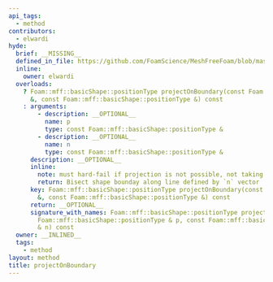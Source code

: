 ```yaml
---
api_tags:
  - method
contributors:
  - elwardi
hyde:
  brief: __MISSING__
  defined_in_file: https://github.com/FoamScience/MeshFreeFoam/blob/master/src/meshfree/https:/github.com/FoamScience/MeshFreeFoam/blob/master/src/meshfree/https:/github.com/FoamScience/MeshFreeFoam/blob/master/src/meshfree/https:/github.com/FoamScience/MeshFreeFoam/blob/master/src/meshfree/https:/github.com/FoamScience/MeshFreeFoam/blob/master/src/meshfree/https:/github.com/FoamScience/MeshFreeFoam/blob/master/src/meshfree/https:/github.com/FoamScience/MeshFreeFoam/blob/master/src/meshfree/https:/github.com/FoamScience/MeshFreeFoam/blob/master/src/meshfree/shapes/basicShape/basicShape.H
  inline:
    owner: elwardi
  overloads:
    ? Foam::mff::basicShape::positionType projectOnBoundary(const Foam::mff::basicShape::positionType
      &, const Foam::mff::basicShape::positionType &) const
    : arguments:
        - description: __OPTIONAL__
          name: p
          type: const Foam::mff::basicShape::positionType &
        - description: __OPTIONAL__
          name: n
          type: const Foam::mff::basicShape::positionType &
      description: __OPTIONAL__
      inline:
        note: must hard-fail if projection is not possible, not taking any chances
        return: Bisect shape bounday along line defined by `n` vector
      key: Foam::mff::basicShape::positionType projectOnBoundary(const Foam::mff::basicShape::positionType
        &, const Foam::mff::basicShape::positionType &) const
      return: __OPTIONAL__
      signature_with_names: Foam::mff::basicShape::positionType projectOnBoundary(const
        Foam::mff::basicShape::positionType & p, const Foam::mff::basicShape::positionType
        & n) const
  owner: __INLINED__
  tags:
    - method
layout: method
title: projectOnBoundary
---
```

